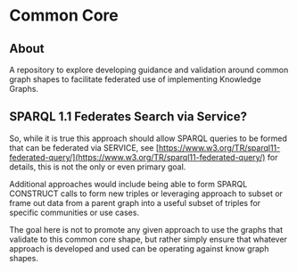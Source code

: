 # Common Core

## About

A repository to explore developing guidance and validation around common graph shapes
to facilitate federated use of implementing Knowledge Graphs.

## SPARQL 1.1 Federates Search via Service?

So, while it is true this approach should allow SPARQL queries to be formed that 
can be federated via SERVICE, see [https://www.w3.org/TR/sparql11-federated-query/](https://www.w3.org/TR/sparql11-federated-query/)
for details, this is not the only or even primary goal.  

Additional approaches would include being able to form SPARQL CONSTRUCT calls to form new 
triples or leveraging approach to subset or frame out data from a parent graph into 
a useful subset of triples for specific communities or use cases.  

The goal here is not to promote any given approach to use the graphs that validate 
to this common core shape, but rather simply ensure that whatever approach is developed and used
can be operating against know graph shapes.


